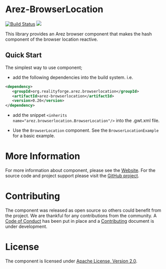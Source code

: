 # Arez-BrowserLocation

[![Build Status](https://secure.travis-ci.org/arez/arez-browserlocation.png?branch=master)](http://travis-ci.org/arez/arez-browserlocation)
[<img src="https://img.shields.io/maven-central/v/org.realityforge.arez.browserlocation/arez-browserlocation.svg?label=latest%20release"/>](http://search.maven.org/#search%7Cga%7C1%7Cg%3A%22org.realityforge.arez.browserlocation%22)

This library provides an Arez browser component that makes the hash component of the
browser location reactive.

## Quick Start

The simplest way to use component;

* add the following dependencies into the build system. i.e.

```xml
<dependency>
   <groupId>org.realityforge.arez.browserlocation</groupId>
   <artifactId>arez-browserlocation</artifactId>
   <version>0.26</version>
</dependency>
```

* add the snippet `<inherits name="arez.browserlocation.BrowserLocation"/>` into the .gwt.xml file.

* Use the `BrowserLocation` component. See the `BrowserLocationExample` for a basic example.

# More Information

For more information about component, please see the [Website](https://arez.github.io/arez-browserlocation). For the
source code and project support please visit the [GitHub project](https://github.com/arez/arez-browserlocation).

# Contributing

The component was released as open source so others could benefit from the project. We are thankful for any
contributions from the community. A [Code of Conduct](CODE_OF_CONDUCT.md) has been put in place and
a [Contributing](CONTRIBUTING.md) document is under development.

# License

The component is licensed under [Apache License, Version 2.0](LICENSE).
